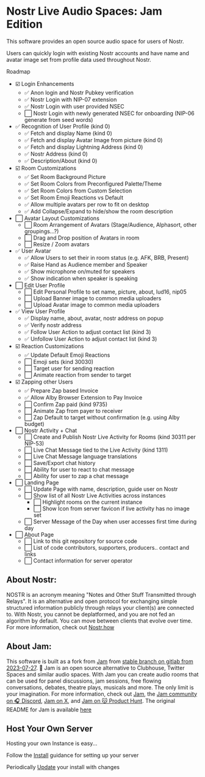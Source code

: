 # Nostr Live Audio Spaces: Jam Edition

This software provides an open source audio space for users of Nostr.  

Users can quickly login with existing Nostr accounts and have name and avatar image set from profile data used throughout Nostr.

Roadmap

- ☑️ Login Enhancements
  - ✅ Anon login and Nostr Pubkey verification
  - ✅ Nostr Login with NIP-07 extension
  - ✅ Nostr Login with user provided NSEC
  - ⬜ Nostr Login with newly generated NSEC for onboarding (NIP-06 generate from seed words)
- ✅ Recognition of User Profile (kind 0)
  - ✅ Fetch and display Name (kind 0)
  - ✅ Fetch and display Avatar Image from picture (kind 0)
  - ✅ Fetch and display Lightning Address (kind 0)
  - ✅ Nostr Address (kind 0)
  - ✅ Description/About (kind 0)
- ☑️ Room Customizations
  - ✅ Set Room Background Picture
  - ✅ Set Room Colors from Preconfigured Palette/Theme
  - ✅ Set Room Colors from Custom Selection
  - ✅ Set Room Emoji Reactions vs Default
  - ✅ Allow multiple avatars per row to fit on desktop
  - ✅ Add Collapse/Expand to hide/show the room description
- ⬜ Avatar Layout Customizations
  - ⬜ Room Arrangement of Avatars (Stage/Audience, Alphasort, other groupings...?)
  - ⬜ Drag and Drop position of Avatars in room
  - ⬜ Resize / Zoom avatars
- ✅ User Avatar
  - ✅ Allow Users to set their in room status (e.g. AFK, BRB, Present)
  - ✅ Raise Hand as Audience member and Speaker
  - ✅ Show microphone on/muted for speakers
  - ✅ Show indication when speaker is speaking
- ⬜ Edit User Profile
  - ⬜ Edit Personal Profile to set name, picture, about, lud16, nip05
  - ⬜ Upload Banner image to common media uploaders
  - ⬜ Upload Avatar image to common media uploaders
- ✅ View User Profile
  - ✅ Display name, about, avatar, nostr address on popup
  - ✅ Verify nostr address
  - ✅ Follow User Action to adjust contact list (kind 3)
  - ✅ Unfollow User Action to adjust contact list (kind 3)
- ☑️ Reaction Customizations
  - ✅ Update Default Emoji Reactions
  - ⬜ Emoji sets (kind 30030)
  - ⬜ Target user for sending reaction
  - ⬜ Animate reaction from sender to target
- ☑️ Zapping other Users
  - ✅ Prepare Zap based Invoice
  - ✅ Allow Alby Browser Extension to Pay Invoice
  - ⬜ Confirm Zap paid (kind 9735)
  - ⬜ Animate Zap from payer to receiver
  - ⬜ Zap Default to target without confirmation (e.g. using Alby budget)
- ⬜ Nostr Activity + Chat
  - ⬜ Create and Publish Nostr Live Activity for Rooms (kind 30311 per NIP-53)
  - ⬜ Live Chat Message tied to the Live Activity (kind 1311)
  - ⬜ Live Chat Message language translations
  - ⬜ Save/Export chat history
  - ⬜ Ability for user to react to chat message
  - ⬜ Ability for user to zap a chat message
- ⬜ Landing Page
  - ⬜ Update Page with name, description, guide user on Nostr
  - ⬜ Show list of all Nostr Live Activities across instances
    - ⬜ Highlight rooms on the current instance
    - ⬜ Show Icon from server favicon if live activity has no image set
  - ⬜ Server Message of the Day when user accesses first time during day
- ⬜ About Page
  - ⬜ Link to this git repository for source code
  - ⬜ List of code contributors, supporters, producers.. contact and links
  - ⬜ Contact information for server operator

## About Nostr:

NOSTR is an acronym meaning "Notes and Other Stuff Transmitted through Relays". It is an alternative and open protocol for exchanging simple structured information publicly through relays your client(s) are connected to.  With Nostr, you cannot be deplatformed, and you are not fed an algorithm by default.  You can move between clients that evolve over time. For more information, check out [Nostr.how](https://nostr.how/en/what-is-nostr)

## About Jam:

This software is built as a fork from [Jam](https://gitlab.com/jam-systems/jam.git) from [stable branch on gitlab from 2023-07-27](https://gitlab.com/jam-systems/jam/-/commit/578afaf1d34c0422c153b68f5e8eb09610872bb6). 🍓 Jam is an open source alternative to Clubhouse, Twitter Spaces and similar audio spaces. With Jam you can create audio rooms that can be used for panel discussions, jam sessions, free flowing conversations, debates, theatre plays, musicals and more. The only limit is your imagination. For more information, check out [Jam](https://gitlab.com/jam-systems/jam.git), the [Jam community on 🎧 Discord](https://discord.gg/BfakmCuXSX), [Jam on X](https://twitter.com/jam_systems), and [Jam on 😽 Product Hunt](https://www.producthunt.com/posts/jam-d17ff3cc-556c-4c17-8140-5211cb1cd81f). The original README for Jam is available [here](JAM-README.md)

## Host Your Own Server

Hosting your own Instance is easy...

Follow the [Install](INSTALL.md) guidance for setting up your server

Periodically [Update](UPDATE.md) your install with changes



